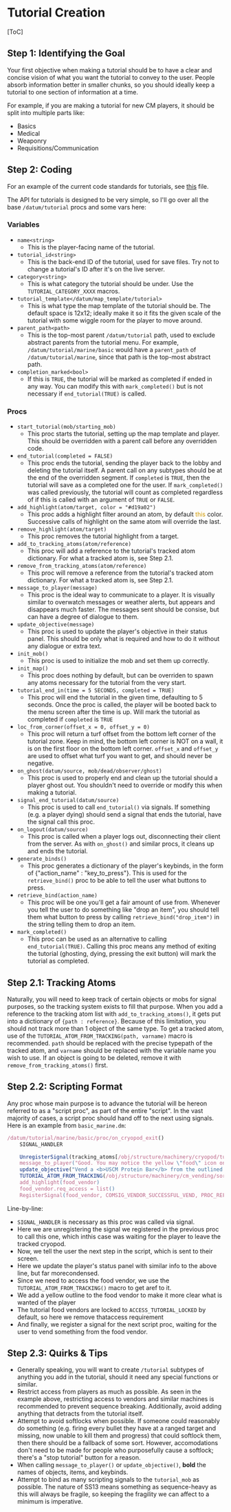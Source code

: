 # Tutorial Creation

[ToC]

## Step 1: Identifying the Goal

Your first objective when making a tutorial should be to have a clear and concise vision of what you want the tutorial to convey to the user. People absorb information better in smaller chunks, so you should ideally keep a tutorial to one section of information at a time.

For example, if you are making a tutorial for new CM players, it should be split into multiple parts like:

-   Basics
-   Medical
-   Weaponry
-   Requisitions/Communication

## Step 2: Coding

For an example of the current code standards for tutorials, see [this](https://github.com/cmss13-devs/cmss13/pull/4442/files#diff-843b2f84360b9b932dfc960027992f2b5117667962bfa8da14f9a35f0179a926) file.

The API for tutorials is designed to be very simple, so I'll go over all the base `/datum/tutorial` procs and some vars here:

### Variables

-   `name<string>`
    -   This is the player-facing name of the tutorial.
-   `tutorial_id<string>`
    -   This is the back-end ID of the tutorial, used for save files. Try not to change a tutorial's ID after it's on the live server.
-   `category<string>`
    -   This is what category the tutorial should be under. Use the `TUTORIAL_CATEGORY_XXXX` macros.
-   `tutorial_template</datum/map_template/tutorial>`
    -   This is what type the map template of the tutorial should be. The default space is 12x12; ideally make it so it fits the given scale of the tutorial with some wiggle room for the player to move around.
-   `parent_path<path>`
    -   This is the top-most parent `/datum/tutorial` path, used to exclude abstract parents from the tutorial menu. For example, `/datum/tutorial/marine/basic` would have a `parent_path` of `/datum/tutorial/marine`, since that path is the top-most abstract path.
-   `completion_marked<bool>`
    -   If this is `TRUE`, the tutorial will be marked as completed if ended in any way. You can modify this with `mark_completed()` but is not necessary if `end_tutorial(TRUE)` is called.

### Procs

-   `start_tutorial(mob/starting_mob)`
    -   This proc starts the tutorial, setting up the map template and player. This should be overridden with a parent call before any overridden code.
-   `end_tutorial(completed = FALSE)`
    -   This proc ends the tutorial, sending the player back to the lobby and deleting the tutorial itself. A parent call on any subtypes should be at the end of the overridden segment. If `completed` is `TRUE`, then the tutorial will save as a completed one for the user. If `mark_completed()` was called previously, the tutorial will count as completed regardless of if this is called with an argument of `TRUE` or `FALSE`.
-   `add_highlight(atom/target, color = "#d19a02")`
    -   This proc adds a highlight filter around an atom, by default <span style="color:#d19a02">this</span> color. Successive calls of highlight on the same atom will override the last.
-   `remove_highlight(atom/target)`
    -   This proc removes the tutorial highlight from a target.
-   `add_to_tracking_atoms(atom/reference)`
    -   This proc will add a reference to the tutorial's tracked atom dictionary. For what a tracked atom is, see Step 2.1.
-   `remove_from_tracking_atoms(atom/reference)`
    -   This proc will remove a reference from the tutorial's tracked atom dictionary. For what a tracked atom is, see Step 2.1.
-   `message_to_player(message)`
    -   This proc is the ideal way to communicate to a player. It is visually similar to overwatch messages or weather alerts, but appears and disappears much faster. The messages sent should be consise, but can have a degree of dialogue to them.
-   `update_objective(message)`
    -   This proc is used to update the player's objective in their status panel. This should be only what is required and how to do it without any dialogue or extra text.
-   `init_mob()`
    -   This proc is used to initialize the mob and set them up correctly.
-   `init_map()`
    -   This proc does nothing by default, but can be overriden to spawn any atoms necessary for the tutorial from the very start.
-   `tutorial_end_in(time = 5 SECONDS, completed = TRUE)`
    -   This proc will end the tutorial in the given time, defaulting to 5 seconds. Once the proc is called, the player will be booted back to the menu screen after the time is up. Will mark the tutorial as completed if `completed` is `TRUE`
-   `loc_from_corner(offset_x = 0, offset_y = 0)`
    -   This proc will return a turf offset from the bottom left corner of the tutorial zone. Keep in mind, the bottom left corner is NOT on a wall, it is on the first floor on the bottom left corner. `offset_x` and `offset_y` are used to offset what turf you want to get, and should never be negative.
-   `on_ghost(datum/source, mob/dead/observer/ghost)`
    -   This proc is used to properly end and clean up the tutorial should a player ghost out. You shouldn't need to override or modify this when making a tutorial.
-   `signal_end_tutorial(datum/source)`
    -   This proc is used to call `end_tutorial()` via signals. If something (e.g. a player dying) should send a signal that ends the tutorial, have the signal call this proc.
-   `on_logout(datum/source)`
    -   This proc is called when a player logs out, disconnecting their client from the server. As with `on_ghost()` and similar procs, it cleans up and ends the tutorial.
-   `generate_binds()`
    -   This proc generates a dictionary of the player's keybinds, in the form of {"action_name" : "key_to_press"}. This is used for the `retrieve_bind()` proc to be able to tell the user what buttons to press.
-   `retrieve_bind(action_name)`
    -   This proc will be one you'll get a fair amount of use from. Whenever you tell the user to do something like "drop an item", you should tell them what button to press by calling `retrieve_bind("drop_item")` in the string telling them to drop an item.
-   `mark_completed()`
    -   This proc can be used as an alternative to calling `end_tutorial(TRUE)`. Calling this proc means any method of exiting the tutorial (ghosting, dying, pressing the exit button) will mark the tutorial as completed.

## Step 2.1: Tracking Atoms

Naturally, you will need to keep track of certain objects or mobs for signal purposes, so the tracking system exists to fill that purpose. When you add a reference to the tracking atom list with `add_to_tracking_atoms()`, it gets put into a dictionary of `{path : reference}`. Because of this limitation, you should not track more than 1 object of the same type. To get a tracked atom, use of the `TUTORIAL_ATOM_FROM_TRACKING(path, varname)` macro is recommended. `path` should be replaced with the precise typepath of the tracked atom, and `varname` should be replaced with the variable name you wish to use. If an object is going to be deleted, remove it with `remove_from_tracking_atoms()` first.

## Step 2.2: Scripting Format

Any proc whose main purpose is to advance the tutorial will be hereon referred to as a "script proc", as part of the entire "script". In the vast majority of cases, a script proc should hand off to the next using signals. Here is an example from `basic_marine.dm`:

```javascript
/datum/tutorial/marine/basic/proc/on_cryopod_exit()
	SIGNAL_HANDLER

	UnregisterSignal(tracking_atoms[/obj/structure/machinery/cryopod/tutorial], COMSIG_CRYOPOD_GO_OUT)
	message_to_player("Good. You may notice the yellow \"food\" icon on the right side of your screen. Proceed to the outlined <b>Food Vendor</b> and vend the <b>USCM Protein Bar</b>.")
	update_objective("Vend a <b>USCM Protein Bar</b> from the outlined <b>ColMarTech Food Vendor</b>.")
	TUTORIAL_ATOM_FROM_TRACKING(/obj/structure/machinery/cm_vending/sorted/marine_food/tutorial, food_vendor)
	add_highlight(food_vendor)
	food_vendor.req_access = list()
	RegisterSignal(food_vendor, COMSIG_VENDOR_SUCCESSFUL_VEND, PROC_REF(on_food_vend))

```

Line-by-line:
- `SIGNAL_HANDLER` is necessary as this proc was called via signal.
- Here we are unregistering the signal we registered in the previous proc to call this one, which inthis case was waiting for the player to leave the tracked cryopod.
- Now, we tell the user the next step in the script, which is sent to their screen.
- Here we update the player's status panel with similar info to the above line, but far morecondensed.
- Since we need to access the food vendor, we use the `TUTORIAL_ATOM_FROM_TRACKING()` macro to get aref to it.
- We add a yellow outline to the food vendor to make it more clear what is wanted of the player
- The tutorial food vendors are locked to `ACCESS_TUTORIAL_LOCKED` by default, so here we remove thataccess requirement
- And finally, we register a signal for the next script proc, waiting for the user to vend something from the food vendor.

## Step 2.3: Quirks & Tips

-   Generally speaking, you will want to create `/tutorial` subtypes of anything you add in the tutorial, should it need any special functions or similar.
-   Restrict access from players as much as possible. As seen in the example above, restricting access to vendors and similar machines is recommended to prevent sequence breaking. Additionally, avoid adding anything that detracts from the tutorial itself.
-   Attempt to avoid softlocks when possible. If someone could reasonably do something (e.g. firing every bullet they have at a ranged target and missing, now unable to kill them and progress) that could softlock them, then there should be a fallback of some sort. However, accomodations don't need to be made for people who purposefully cause a softlock; there's a "stop tutorial" button for a reason.
-   When calling `message_to_player()` or `update_objective()`, **bold** the names of objects, items, and keybinds.
-   Attempt to bind as many scripting signals to the `tutorial_mob` as possible. The nature of SS13 means something as sequence-heavy as this will always be fragile, so keeping the fragility we can affect to a minimum is imperative.
